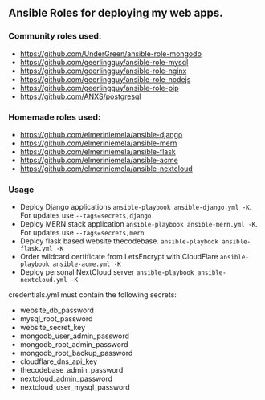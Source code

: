 ## Ansible Roles for deploying my web apps.


### Community roles used:

* https://github.com/UnderGreen/ansible-role-mongodb
* https://github.com/geerlingguy/ansible-role-mysql
* https://github.com/geerlingguy/ansible-role-nginx
* https://github.com/geerlingguy/ansible-role-nodejs
* https://github.com/geerlingguy/ansible-role-pip
* https://github.com/ANXS/postgresql

### Homemade roles used:

* https://github.com/elmeriniemela/ansible-django
* https://github.com/elmeriniemela/ansible-mern
* https://github.com/elmeriniemela/ansible-flask
* https://github.com/elmeriniemela/ansible-acme
* https://github.com/elmeriniemela/ansible-nextcloud


### Usage

* Deploy Django applications `ansible-playbook ansible-django.yml -K`. For updates use `--tags=secrets,django`
* Deploy MERN stack application `ansible-playbook ansible-mern.yml -K`. For updates use `--tags=secrets,mern`
* Deploy flask based website thecodebase. `ansible-playbook ansible-flask.yml -K`
* Order wildcard certificate from LetsEncrypt with CloudFlare `ansible-playbook ansible-acme.yml -K`
* Deploy personal NextCloud server `ansible-playbook ansible-nextcloud.yml -K`

credentials.yml must contain the following secrets:
* website_db_password
* mysql_root_password
* website_secret_key
* mongodb_user_admin_password
* mongodb_root_admin_password
* mongodb_root_backup_password
* cloudflare_dns_api_key
* thecodebase_admin_password
* nextcloud_admin_password
* nextcloud_user_mysql_password
